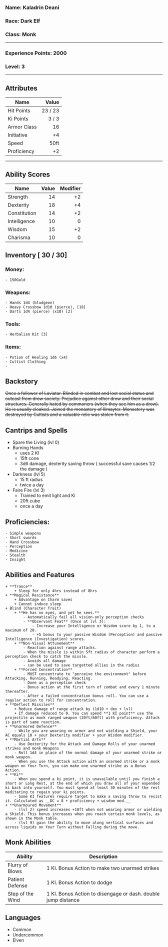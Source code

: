 ### Name: Kaladrin Deani
### Race: Dark Elf
### Class: Monk
--- 
### Experience Points: 2000
### Level: 3
---
## Attributes
| Name | Value |
|--|-:|
| Hit Points | 23 / 23 |
| Ki Points | 3 / 3 |
| Armor Class | 16 | 
| Initiative | +4 |
| Speed | 50ft |
| Proficiency | +2 |
---
## Ability Scores 
| Name | Value | Modifier |
|--|--:|--:|
| Strength | 14 | +2 |
| Dexterity | 18 | +4 |
| Constitution | 14 | +2 |
| Intelligence | 10 | 0 |
| Wisdom | 15 | +2 |
| Charisma | 10 | 0 |

## Inventory [ 30 / 30]
### Money: 
    - 150Gold 
### Weapons:
    - Hands 1d4 (bludgeon)
    - Heavy Crossbow 1d10 (pierce), [18]
    - Darts 1d4 (pierce) (x10) [2]
### Tools:
    - Herbalism Kit [3]
### Items:
    - Potion of Healing 1d6 (x4)
    - Cultist Clothing
    - 

## Backstory
~~Once a follower of Laviatar. Blinded in combat and lost social status and outcast from drow society. Prejudice against other drow and their social structures. Generally hated by commoners (when they see him as a drow). He is usually cloaked. Joined the monastery of Illmayter. Monastery was destroyed by Cultists and a valuable relic was stolen from it.~~

## Cantrips and Spells
- Spare the Living (lvl 0) 
- Burning Hands 
    - uses 2 KI
    - 15ft cone 
    - 3d6 damage, dexterity saving throw ( successful save causes 1/2 the damage ) 
- Darkness (lvl 5)
    + 15 ft radius
    + twice a day
- Faire Fire (lvl 3)
    + Trained to emit light and Ki
    + 20ft cube
    + once a day

## Proficiencies:
    - Simple weapons
    - Short swords
    - Hand Crossbow
    - Perception
    - Medicine
    - Stealth
    - Insight

## Abilities and Features
    + **Trance**
        + Sleep for only 4hrs instead of 8hrs
    + **Magical Resistance**
        + Advantage on Charm saves
        + Cannot induce sleep
    + Blind (Character Trait)
        + **He has no eyes, and yet he sees.**
            - Automatically fail all vision-only perception checks
            - **Observant Feat** (Once at lvl 3):
                - Increase your Intelligence or Wisdom score by 1, to a maximum of 20.
                - +5 bonus to your passive Wisdom (Perception) and passive Intelligence (Investigation) scores.
        + **Non-Visual Attunement**
            - Reaction against range attacks.
            - When the missle is within 5ft radius of character perform a perception check to catch the missle. 
            - Avoids all damage
            - can be used to save targetted allies in the radius
        + **Forced Concentration**
            - MUST concentrate to "perceive the environment" before Attacking, Running, Readying, Reacting.
            - Done as a perception check 
            - Bonus action at the first turn of combat and every 1 minute thereafter.
            - After a failed concentration bonus roll. You can use a regular action to roll for concentration.
    + **Deflect Missiles**
        + Reduce damage of range attack by (1d10 + dex + lvl)
        + If damage reduced to 0. You can spend **1 KI point** use the projectile as monk ranged weapon (20ft/60ft) with proficiency. Attack is part of same reaction.
    + **Unarmored Defence**
        - While you are wearing no armor and not wielding a Shield, your AC equals 10 + your Dexterity modifier + your Wisdom modifier.
    + **Martial Arts**
        - Use Dexterity for the Attack and Damage Rolls of your unarmed strikes and monk Weapons
        - Roll 1d4 in place of the normal damage of your unarmed strike or monk weapon.
        - When you use the Attack action with an unarmed strike or a monk weapon on Your Turn, you can make one unarmed strike as a Bonus Action.
    + **Ki**
        - When you spend a ki point, it is unavailable until you finish a short or Long Rest, at the end of which you draw all of your expended ki back into yourself. You must spend at least 30 minutes of the rest meditating to regain your ki points.
        - Some KI features require target to make a saving throw to resist it. Calculated as __DC = 8 + proficiency + wisdom mod.__
    + **Unarmoured Movement**
        - (lvl 2) speed increases +10ft when not wearing armor or wielding a Shield. This bonus increases when you reach certain monk levels, as shown in the Monk table.
        - (lvl 9) gain the ability to move along vertical surfaces and across liquids on Your Turn without Falling during the move.

## Monk Abilities ##
| Ability | Description |
|--|--|
| Flurry of Blows | 1 KI. Bonus Action to make two unarmed strikes |
| Patient Defense | 1 KI. Bonus Action to dodge |
| Step of the Wind | 1 KI. Bonus Action to disengage or dash. double jump distance |



## Languages
- Common
- Undercommon
- Elven
